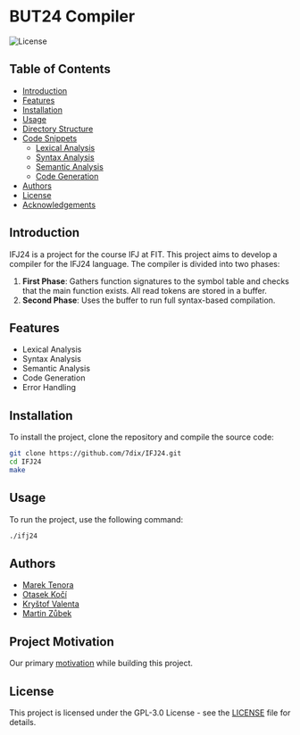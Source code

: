 # BUT24 Compiler

![License](https://img.shields.io/badge/license-GPL3-0)

## Table of Contents
- [Introduction](#introduction)
- [Features](#features)
- [Installation](#installation)
- [Usage](#usage)
- [Directory Structure](#directory-structure)
- [Code Snippets](#code-snippets)
  - [Lexical Analysis](#lexical-analysis)
  - [Syntax Analysis](#syntax-analysis)
  - [Semantic Analysis](#semantic-analysis)
  - [Code Generation](#code-generation)
- [Authors](#authors)
- [License](#license)
- [Acknowledgements](#acknowledgements)

## Introduction

IFJ24 is a project for the course IFJ at FIT. This project aims to develop a compiler for the IFJ24 language. The compiler is divided into two phases:
1. **First Phase**: Gathers function signatures to the symbol table and checks that the main function exists. All read tokens are stored in a buffer.
2. **Second Phase**: Uses the buffer to run full syntax-based compilation.

## Features

- Lexical Analysis
- Syntax Analysis
- Semantic Analysis
- Code Generation
- Error Handling

## Installation

To install the project, clone the repository and compile the source code:
```sh
git clone https://github.com/7dix/IFJ24.git
cd IFJ24
make
```

## Usage
To run the project, use the following command:
```sh
./ifj24
```

## Authors
- [Marek Tenora](https://github.com/7dix)
- [Otasek Kočí](https://github.com/Otas02CZ)
- [Kryštof Valenta](https://github.com/chadmee)
- [Martin Zůbek](https://github.com/MiroSantona)

## Project Motivation
Our primary [motivation](https://youtu.be/K4XqeVWG7uo?si=wObYDwwN5HvTuQaw) while building this project.

## License
This project is licensed under the GPL-3.0 License - see the [LICENSE](LICENSE) file for details.
